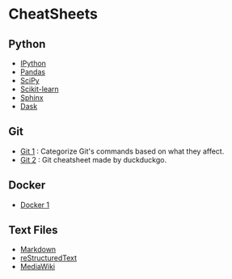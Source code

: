 # CheatSheets

## Python

- [IPython](https://damontallen.github.io/IPython-quick-ref-sheets/)
- [Pandas](https://github.com/pandas-dev/pandas/blob/master/doc/cheatsheet/Pandas_Cheat_Sheet.pdf)
- [SciPy](https://s3.amazonaws.com/assets.datacamp.com/blog_assets/Python_SciPy_Cheat_Sheet_Linear_Algebra.pdf)
- [Scikit-learn](https://s3.amazonaws.com/assets.datacamp.com/blog_assets/Scikit_Learn_Cheat_Sheet_Python.pdf)
- [Sphinx](http://udig.refractions.net/files/docs/latest/user/docguide/sphinxSyntax.html)
- [Dask](https://dask.pydata.org/en/latest/_downloads/daskcheatsheet.pdf)

## Git

- [Git 1](http://ndpsoftware.com/git-cheatsheet.html) : Categorize Git's commands based on what they affect.
- [Git 2](https://duckduckgo.com/?q=git+cheat+sheet&t=h_&ia=cheatsheet&iax=1) : Git cheatsheet made by duckduckgo.

## Docker

- [Docker 1](https://dockerlux.github.io/pdf/cheat-sheet-v2.pdf)

## Text Files

- [Markdown](https://github.com/adam-p/markdown-here/wiki/Markdown-Cheatsheet)
- [reStructuredText](https://github.com/ralsina/rst-cheatsheet/blob/master/rst-cheatsheet.rst)
- [MediaWiki](https://www.mediawiki.org/wiki/Help:Formatting)

